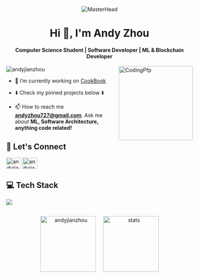 <!-- Make a masterhead -->
<div align="center">
  <img src="https://imgur.com/oPMKj3z.gif" alt="MasterHead">
</div>

<h1 align="center">Hi 👋, I'm Andy Zhou</h1>
<h4 align="center">Computer Science Student | Software Developer | ML & Blockchain Developer</h4>
<img align="right" alt="CodingPfp" width="200" src="https://media.tenor.com/lNtmoshuUI8AAAAi/bahroo-hacker.gif">

<p align="left"> <img src="https://komarev.com/ghpvc/?username=andyjianzhou&label=Profile%20views&color=0e75b6&style=flat" alt="andyjianzhou" /> </p>

<!-- <p align="left"> <a href="https://github.com/ryo-ma/github-profile-trophy"><img src="https://github-profile-trophy.vercel.app/?username=andyjianzhou" alt="andyjianzhou" /></a> </p> -->

- 🔭 I’m currently working on [CookBook](https://github.com/andyjianzhou/CookBook)

- ⬇️ Check my pinned projects below ⬇️

- 📫 How to reach me **andyzhou727@gmail.com**. Ask me about **ML, Software Architecture, anything code related!**

<h2 align="left">🤝 Let's Connect</h2>
<p align="left">
<a href="https://www.linkedin.com/in/andy-zhou-3a1a47201/" target="blank"><img align="center" src="https://raw.githubusercontent.com/rahuldkjain/github-profile-readme-generator/master/src/images/icons/Social/linked-in-alt.svg" alt="andyjianzhou" height="30" width="40" /></a>
<a href="https://kaggle.com/andyjianzhou" target="blank"><img align="center" src="https://raw.githubusercontent.com/rahuldkjain/github-profile-readme-generator/master/src/images/icons/Social/kaggle.svg" alt="andyjianzhou" height="30" width="40" /></a>
</p>

<h2 align="left">💻 Tech Stack</h2>
<div align="left">
  <a href="https://skillicons.dev">
    <img src="https://skillicons.dev/icons?i=python,java,c,cpp,css,django,flask,firebase,aws,git,graphql,html,js,linux,mysql,opencv,pytorch,react,ts,docker,redis,tensorflow,matlab,postgres" />
  </a>
</div>
<div align="center" style="display: flex; justify-content: center; align-items: center; gap: 20px; flex-wrap: wrap; margin-top: 30px;">
    <img src="https://github-readme-stats-sigma-five.vercel.app/api?username=andyjianzhou&show_icons=true&theme=dark&hide_border=false" alt="andyjianzhou" height="150px"/>
    <img src="https://github-readme-streak-stats.herokuapp.com/?user=andyjianzhou&theme=dark&hide_border=false" alt="stats" height="150px"/>
</div>
